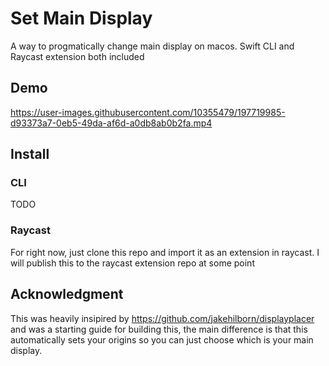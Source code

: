 # Set Main Display

A way to progmatically change main display on macos. Swift CLI and Raycast extension both included

## Demo

https://user-images.githubusercontent.com/10355479/197719985-d93373a7-0eb5-49da-af6d-a0db8ab0b2fa.mp4


## Install

### CLI

TODO

### Raycast

For right now, just clone this repo and import it as an extension in raycast. I will publish this to the raycast extension repo at some point

## Acknowledgment

This was heavily insipired by https://github.com/jakehilborn/displayplacer and was a starting guide for building this, the main difference is that this automatically sets your origins so you can just choose which is your main display.
